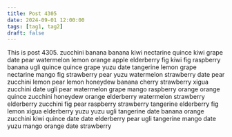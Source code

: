 ```yaml
---
title: Post 4305
date: 2024-09-01 12:00:00
tags: [tag1, tag2]
draft: false
---
```

This is post 4305.
zucchini
banana
banana
kiwi
nectarine
quince
kiwi
grape
date
pear
watermelon
lemon
orange
apple
elderberry
fig
kiwi
fig
raspberry
banana
ugli
quince
quince
grape
yuzu
date
tangerine
lemon
grape
nectarine
mango
fig
strawberry
pear
yuzu
watermelon
strawberry
date
pear
zucchini
lemon
pear
lemon
honeydew
banana
cherry
strawberry
xigua
zucchini
date
ugli
pear
watermelon
grape
mango
raspberry
orange
orange
quince
zucchini
honeydew
orange
elderberry
watermelon
strawberry
elderberry
zucchini
fig
pear
raspberry
strawberry
tangerine
elderberry
fig
lemon
xigua
elderberry
yuzu
yuzu
ugli
tangerine
date
banana
orange
zucchini
kiwi
quince
date
date
elderberry
pear
ugli
tangerine
mango
date
yuzu
mango
orange
date
strawberry
